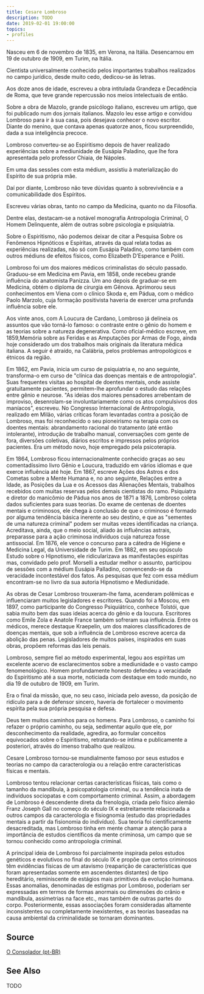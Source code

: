 ```yaml
---
title: Cesare Lombroso
description: TODO
date: 2019-02-01 19:00:00
topics: 
- profiles
---
```



Nasceu em 6 de novembro de 1835, em Verona, na Itália. Desencarnou em 19 de outubro de 1909, em Turim, na Itália.

Cientista universalmente conhecido pelos importantes trabalhos realizados no campo jurídico, desde muito cedo, dedicou-se às letras.

Aos doze anos de idade, escreveu a obra intitulada Grandeza e Decadência de Roma, que teve grande repercussão nos meios intelectuais de então.

Sobre a obra de Mazolo, grande psicólogo italiano, escreveu um artigo, que foi publicado num dos jornais italianos. Mazolo leu esse artigo e convidou Lombroso para ir à sua casa, pois desejava conhecer o novo escritor. Diante do menino, que contava apenas quatorze anos, ficou surpreendido, dada a sua inteligência precoce.

Lombroso converteu-se ao Espiritismo depois de haver realizado experiências sobre a mediunidade de Eusápia Paladino, que lhe fora apresentada pelo professor Chiaia, de Nápoles.

Em uma das sessões com esta médium, assistiu à materialização do Espírito de sua própria mãe.

Daí por diante, Lombroso não teve dúvidas quanto à sobrevivência e a comunicabilidade dos Espíritos.

Escreveu várias obras, tanto no campo da Medicina, quanto no da Filosofia.

Dentre elas, destacam-se a notável monografia Antropologia Criminal, O Homem Delinquente, além de outras sobre psicologia e psiquiatria.

Sobre o Espiritismo, não podemos deixar de citar a Pesquisa Sobre os Fenômenos Hipnóticos e Espíritas, através da qual relata todas as experiências realizadas, não só com Eusápia Paladino, como também com outros médiuns de efeitos físicos, como Elizabeth D’Esperance e Politi.

Lombroso foi um dos maiores médicos criminalistas do século passado. Graduou-se em Medicina em Pavia, em 1858, onde recebeu grande influência do anatomista Panizza. Um ano depois de graduar-se em Medicina, obtém o diploma de cirurgia em Gênova. Aprimorou seus conhecimentos em Viena com o clínico Skoda e, em Pádua, com o médico Paolo Marzolo, cuja formação positivista haveria de exercer uma profunda influência sobre ele.

Aos vinte anos, com A Loucura de Cardano, Lombroso já delineia os assuntos que vão torná-lo famoso: o contraste entre o gênio do homem e as teorias sobre a natureza degenerativa. Como oficial-médico escreve, em 1859,Memória sobre as Feridas e as Amputações por Armas de Fogo, ainda hoje considerado um dos trabalhos mais originais da literatura médica italiana. A seguir é atraído, na Calábria, pelos problemas antropológicos e étnicos da região.

Em 1862, em Pavia, inicia um curso de psiquiatria e, no ano seguinte, transforma-o em curso de "clínica das doenças mentais e de antropologia". Suas frequentes visitas ao hospital de doentes mentais, onde assiste gratuitamente pacientes, permitem-lhe aprofundar o estudo das relações entre gênio e neurose. "As ideias dos maiores pensadores arrebentam de improviso, desenrolam-se involuntariamente como os atos compulsivos dos maníacos", escreveu.
No Congresso Internacional de Antropologia, realizado em Milão, várias críticas foram levantadas contra a posição de Lombroso, mas foi reconhecido o seu pioneirismo na terapia com os doentes mentais: abrandamento racional do tratamento (até então intolerante), introdução de trabalho manual, conversações com gente de fora, diversões coletivas, diários escritos e impressos pelos próprios pacientes. Era um método novo, hoje empregado pela psicoterapia.

Em 1864, Lombroso ficou internacionalmente conhecido graças ao seu comentadíssimo livro Gênio e Loucura, traduzido em vários idiomas e que exerce influência até hoje. Em 1867, escreve Ações dos Astros e dos Cometas sobre a Mente Humana e, no ano seguinte, Relações entre a Idade, as Posições da Lua e os Acessos das Alienações Mentais, trabalhos recebidos com muitas reservas pelos demais cientistas do ramo. 
Psiquiatra e diretor do manicômio de Pádua nos anos de 1871 a 1876, Lombroso coleta dados suficientes para suas teorias. Do exame de centenas de doentes mentais e criminosos, ele chega à conclusão de que o criminoso é formado por alguma tendência básica inerente ao seu destino, e que as "sementes de uma natureza criminal" podem ser muitas vezes identificadas na criança. Acreditava, ainda, que o meio social, aliado às influências astrais, preparasse para a ação criminosa indivíduos cuja natureza fosse antissocial. 
Em 1876, ele vence o concurso para a cátedra de Higiene e Medicina Legal, da Universidade de Turim. 
Em 1882, em seu opúsculo Estudo sobre o Hipnotismo, ele ridicularizava as manifestações espíritas mas, convidado pelo prof. Morselli a estudar melhor o assunto, participou de sessões com a médium Eusápia Palladino, convencendo-se da veracidade incontestável dos fatos. As pesquisas que fez com essa médium encontram-se no livro da sua autoria Hipnotismo e Mediunidade.

As obras de Cesar Lombroso trouxeram-lhe fama, acenderam polêmicas e influenciaram muitos legisladores e escritores. 
Quando foi  a Moscou, em 1897, como participante do Congresso Psiquiátrico, conhece Tolstói, que sabia muito bem das suas ideias acerca do gênio e da loucura. Escritores como Emile Zola e Anatole France também sofreram sua influência. Entre os médicos, merece destaque Kraepelin, um dos maiores classificadores de doenças mentais, que sob a influência de Lombroso escreve acerca da abolição das penas. Legisladores de muitos países, inspirados em suas obras, propõem reformas das leis penais.

Lombroso, sempre fiel ao método experimental, legou aos espíritas um excelente acervo de esclarecimentos sobre a mediunidade e o vasto campo fenomenológico. Homem profundamente honesto defendeu a veracidade do Espiritismo até a sua morte, noticiada com destaque em todo mundo, no dia 19 de outubro de 1909, em Turim.

Era o final da missão, que, no seu caso, iniciada pelo avesso, da posição de ridículo para a de defensor sincero, haveria de fortalecer o movimento espírita pela sua própria pesquisa e defesa.

Deus tem muitos caminhos para os homens. Para Lombroso, o caminho foi refazer o próprio caminho, ou seja, sedimentar aquilo que ele, por desconhecimento da realidade, agredira, ao formular conceitos equivocados sobre o Espiritismo, retratando-se íntima e publicamente a posteriori, através do imenso trabalho que realizou.

Cesare Lombroso tornou-se mundialmente famoso por seus estudos e teorias no campo da caracterologia ou a relação entre características físicas e mentais.

Lombroso tentou relacionar certas características físicas, tais como o tamanho da mandíbula, à psicopatologia criminal, ou a tendência inata de indivíduos sociopatas e com comportamento criminal. Assim, a abordagem de Lombroso é descendente direta da frenologia, criada pelo físico alemão Franz Joseph Gall no começo do século IX e estreitamente relacionada a outros campos da caracterologia e fisiognomia (estudo das propriedades mentais a partir da fisionomia do indivíduo). Sua teoria foi cientificamente desacreditada, mas Lombroso tinha em mente chamar a atenção para a importância de estudos científicos da mente criminosa, um campo que se tornou conhecido como antropologia criminal.

A principal ideia de Lombroso foi parcialmente inspirada pelos estudos genéticos e evolutivos no final do século IX e propõe que certos criminosos têm evidências físicas de um atavismo (reaparição de características que foram apresentadas somente em ascendentes distantes) de tipo hereditário, reminiscente de estágios mais primitivos da evolução humana. Essas anomalias, denominadas de estigmas por Lombroso, poderiam ser expressadas em termos de formas anormais ou dimensões do crânio e mandíbula, assimetrias na face etc., mas também de outras partes do corpo. Posteriormente, essas associações foram consideradas altamente inconsistentes ou completamente inexistentes, e as teorias baseadas na causa ambiental da criminalidade se tornaram dominantes.


## Source
[O Consolador (pt-BR)](http://www.oconsolador.com.br/linkfixo/biografias/cesarelombroso.html)

## See Also
TODO


